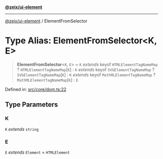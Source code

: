 [**@zeix/ui-element**](../README.md)

***

[@zeix/ui-element](../globals.md) / ElementFromSelector

# Type Alias: ElementFromSelector\<K, E\>

> **ElementFromSelector**\<`K`, `E`\> = `K` *extends* keyof `HTMLElementTagNameMap` ? `HTMLElementTagNameMap`\[`K`\] : `K` *extends* keyof `SVGElementTagNameMap` ? `SVGElementTagNameMap`\[`K`\] : `K` *extends* keyof `MathMLElementTagNameMap` ? `MathMLElementTagNameMap`\[`K`\] : `E`

Defined in: [src/core/dom.ts:22](https://github.com/zeixcom/ui-element/blob/59d79a082870e892722e0aaa0f251617218ab48f/src/core/dom.ts#L22)

## Type Parameters

### K

`K` *extends* `string`

### E

`E` *extends* `Element` = `HTMLElement`
